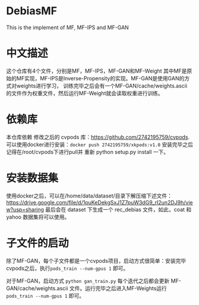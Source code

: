 # DebiasMF
This is the implement of MF, MF-IPS and MF-GAN

# 中文描述

这个仓库有4个文件，分别是MF，MF-IPS，MF-GAN和MF-Weight
其中MF是原始的MF实现，MF-IPS是Inverse-Propensity的实现。MF-GAN是使用GAN的方式对weights进行学习，
训练完毕之后会有一个MF-GAN/cache/weights.ascii 的文件作为权重文件，然后运行MF-Weight就会读取权重进行训练。

# 依赖库

本仓库依赖 修改之后的 cvpods 库：https://github.com/2742195759/cvpods. 可以使用docker进行安装：`docker push 2742195759/xkpods:v1.0` 安装完毕之后记得在/root/cvpods下进行pull并
重新 python setup.py install 一下。

# 安装数据集

使用docker之后，可以在/home/data/dataset/目录下解压缩下述文件：https://drive.google.com/file/d/1puKeDekgSxJ1Z7puW3dG9_rI2un2DJ9h/view?usp=sharing 
最后会在 dataset 下生成一个 rec_debias 文件，如此，coat 和 yahoo 数据集将可以使用。

# 子文件的启动

除了MF-GAN，每个子文件都是一个cvpods项目，启动方式很简单：安装完毕cvpods之后，执行`pods_train --num-gpus 1` 即可。

对于MF-GAN，启动方式 `python gan_train.py` 每个迭代之后都会更新 MF-GAN/cache/weights.ascii 文件。运行完毕之后进入MF-Weights运行 `pods_train --num-gpus 1` 即可。
